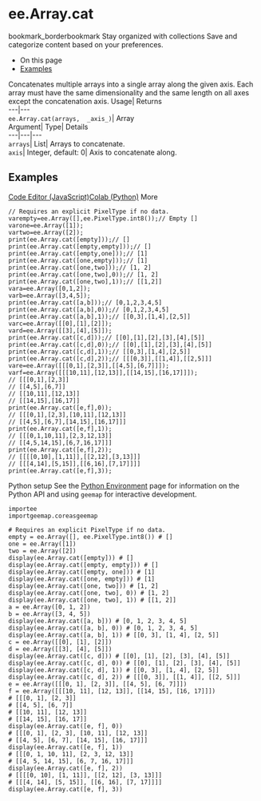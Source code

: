  
#  ee.Array.cat 
bookmark_borderbookmark Stay organized with collections  Save and categorize content based on your preferences.
  * On this page
  * [Examples](https://developers.google.com/earth-engine/apidocs/ee-array-cat#examples)


Concatenates multiple arrays into a single array along the given axis. Each array must have the same dimensionality and the same length on all axes except the concatenation axis. 
Usage| Returns  
---|---  
`ee.Array.cat(arrays,  _axis_)`| Array  
Argument| Type| Details  
---|---|---  
`arrays`| List| Arrays to concatenate.  
`axis`| Integer, default: 0| Axis to concatenate along.  
## Examples
[Code Editor (JavaScript)](https://developers.google.com/earth-engine/apidocs/ee-array-cat#code-editor-javascript-sample)[Colab (Python)](https://developers.google.com/earth-engine/apidocs/ee-array-cat#colab-python-sample) More
```
// Requires an explicit PixelType if no data.
varempty=ee.Array([],ee.PixelType.int8());// Empty []
varone=ee.Array([1]);
vartwo=ee.Array([2]);
print(ee.Array.cat([empty]));// []
print(ee.Array.cat([empty,empty]));// []
print(ee.Array.cat([empty,one]));// [1]
print(ee.Array.cat([one,empty]));// [1]
print(ee.Array.cat([one,two]));// [1, 2]
print(ee.Array.cat([one,two],0));// [1, 2]
print(ee.Array.cat([one,two],1));// [[1,2]]
vara=ee.Array([0,1,2]);
varb=ee.Array([3,4,5]);
print(ee.Array.cat([a,b]));// [0,1,2,3,4,5]
print(ee.Array.cat([a,b],0));// [0,1,2,3,4,5]
print(ee.Array.cat([a,b],1));// [[0,3],[1,4],[2,5]]
varc=ee.Array([[0],[1],[2]]);
vard=ee.Array([[3],[4],[5]]);
print(ee.Array.cat([c,d]));// [[0],[1],[2],[3],[4],[5]]
print(ee.Array.cat([c,d],0));// [[0],[1],[2],[3],[4],[5]]
print(ee.Array.cat([c,d],1));// [[0,3],[1,4],[2,5]]
print(ee.Array.cat([c,d],2));// [[[0,3]],[[1,4]],[[2,5]]]
vare=ee.Array([[[0,1],[2,3]],[[4,5],[6,7]]]);
varf=ee.Array([[[10,11],[12,13]],[[14,15],[16,17]]]);
// [[[0,1],[2,3]]
// [[4,5],[6,7]]
// [[10,11],[12,13]]
// [[14,15],[16,17]]
print(ee.Array.cat([e,f],0));
// [[[0,1],[2,3],[10,11],[12,13]]
// [[4,5],[6,7],[14,15],[16,17]]]
print(ee.Array.cat([e,f],1));
// [[[0,1,10,11],[2,3,12,13]]
// [[4,5,14,15],[6,7,16,17]]]
print(ee.Array.cat([e,f],2));
// [[[[0,10],[1,11]],[[2,12],[3,13]]]
// [[[4,14],[5,15]],[[6,16],[7,17]]]]
print(ee.Array.cat([e,f],3));
```
Python setup
See the [ Python Environment](https://developers.google.com/earth-engine/guides/python_install) page for information on the Python API and using `geemap` for interactive development.
```
importee
importgeemap.coreasgeemap
```
```
# Requires an explicit PixelType if no data.
empty = ee.Array([], ee.PixelType.int8()) # []
one = ee.Array([1])
two = ee.Array([2])
display(ee.Array.cat([empty])) # []
display(ee.Array.cat([empty, empty])) # []
display(ee.Array.cat([empty, one])) # [1]
display(ee.Array.cat([one, empty])) # [1]
display(ee.Array.cat([one, two])) # [1, 2]
display(ee.Array.cat([one, two], 0)) # [1, 2]
display(ee.Array.cat([one, two], 1)) # [[1, 2]]
a = ee.Array([0, 1, 2])
b = ee.Array([3, 4, 5])
display(ee.Array.cat([a, b])) # [0, 1, 2, 3, 4, 5]
display(ee.Array.cat([a, b], 0)) # [0, 1, 2, 3, 4, 5]
display(ee.Array.cat([a, b], 1)) # [[0, 3], [1, 4], [2, 5]]
c = ee.Array([[0], [1], [2]])
d = ee.Array([[3], [4], [5]])
display(ee.Array.cat([c, d])) # [[0], [1], [2], [3], [4], [5]]
display(ee.Array.cat([c, d], 0)) # [[0], [1], [2], [3], [4], [5]]
display(ee.Array.cat([c, d], 1)) # [[0, 3], [1, 4], [2, 5]]
display(ee.Array.cat([c, d], 2)) # [[[0, 3]], [[1, 4]], [[2, 5]]]
e = ee.Array([[[0, 1], [2, 3]], [[4, 5], [6, 7]]])
f = ee.Array([[[10, 11], [12, 13]], [[14, 15], [16, 17]]])
# [[[0, 1], [2, 3]]
# [[4, 5], [6, 7]]
# [[10, 11], [12, 13]]
# [[14, 15], [16, 17]]
display(ee.Array.cat([e, f], 0))
# [[[0, 1], [2, 3], [10, 11], [12, 13]]
# [[4, 5], [6, 7], [14, 15], [16, 17]]]
display(ee.Array.cat([e, f], 1))
# [[[0, 1, 10, 11], [2, 3, 12, 13]]
# [[4, 5, 14, 15], [6, 7, 16, 17]]]
display(ee.Array.cat([e, f], 2))
# [[[[0, 10], [1, 11]], [[2, 12], [3, 13]]]
# [[[4, 14], [5, 15]], [[6, 16], [7, 17]]]]
display(ee.Array.cat([e, f], 3))
```

